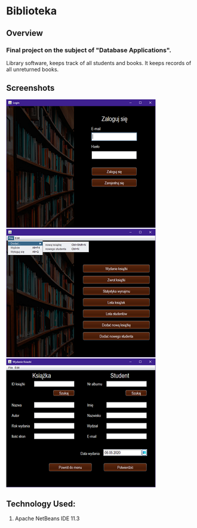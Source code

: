 # Biblioteka

## Overview
### Final project on the subject of "Database Applications".
Library software, keeps track of all students and books. It keeps records of all unreturned books.

## Screenshots
![screenshot of login](login.png)
![screenshot of menu](menu.png)
![screenshot of adding_page](add.png)

## Technology Used:
1. Apache NetBeans IDE 11.3
